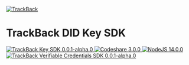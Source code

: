 <p>
  <a href="https://trackback.co.nz/">
    <img src="https://user-images.githubusercontent.com/2051324/127407635-236f8a7a-4ca6-410a-9fc4-add396743cfa.png" alt="TrackBack"></a>
</p>

# TrackBack DID Key SDK

<a href="https://github.com/trackback-blockchain/trackback-verifiable/tree/main/packages/trackback-key" target="_blank">
    <img src="https://img.shields.io/badge/trackback--key-0.0.1--alpha.0-green" alt="TrackBack Key SDK 0.0.1-alpha.0">
</a>
<a href="https://github.com/trackback-blockchain/trackback-verifiable/tree/main/packages/

<a href="" target="_blank">
    <img src="https://img.shields.io/badge/build-pass-blueviolet" alt="Codeshare 3.0.0">
</a>
<a href="https://nodejs.org/es/blog/release/v14.0.0/" target="_blank">
    <img src="https://img.shields.io/badge/nodejs-14.0.0+-8ca" alt="NodeJS 14.0.0">
</a>
<a href="https://lerna.js.org/" target="_blank">
    <img src="https://img.shields.io/badge/maintained%20with-lerna-cc00ff.svg" alt="TrackBack Verifiable Credentials SDK 0.0.1-alpha.0">
</a>

